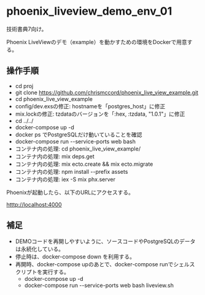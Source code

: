 # phoenix_liveview_demo_env_01
技術書典7向け。

Phoenix LiveViewのデモ（example）を動かすための環境をDockerで用意する。

## 操作手順

 * cd proj
 * git clone https://github.com/chrismccord/phoenix_live_view_example.git
 * cd phoenix_live_view_example
 * config/dev.exsの修正: hostnameを「postgres_host」に修正
 * mix.lockの修正: tzdataのバージョンを「:hex, :tzdata, "1.0.1"」に修正
 * cd ../../
 * docker-compose up -d
 * docker ps でPostgreSQLだけ動いていることを確認
 * docker-compose run --service-ports web bash
 * コンテナ内の処理: cd phoenix_live_view_example/
 * コンテナ内の処理: mix deps.get 
 * コンテナ内の処理: mix ecto.create && mix ecto.migrate
 * コンテナ内の処理: npm install --prefix assets
 * コンテナ内の処理: iex -S mix phx.server
 
Phoenixが起動したら、以下のURLにアクセスする。

<htttp://localhost:4000>

## 補足

 * DEMOコードを再開しやすいように、ソースコードやPostgreSQLのデータは永続化している。
 * 停止時は、docker-compose down を利用する。 
 * 再開時、docker-compose upのあとで、docker-compose runでシェルスクリプトを実行する。
   * docker-compose up -d
   * docker-compose run --service-ports web bash liveview.sh
